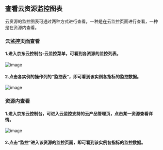 ## 查看云资源监控图表
云资源的监控图表可通过两种方式进行查看，一种是在云监控页面进行查看，一种是在资源内查看。
### 云监控页面查看
#### 1.进入京东云控制台-云监控菜单，可看到各资源的监控列表。

![image](https://raw.githubusercontent.com/jdcloudcom/cn/edit/image/Cloud-Monitor/yunziyuan/1.%E8%B5%84%E6%BA%90%E7%9B%91%E6%8E%A7.png)

#### 2.点击各实例的操作列的“监控表”，即可看到该实例各指标的监控数据。

![image](https://raw.githubusercontent.com/jdcloudcom/cn/edit/image/Cloud-Monitor/yunziyuan/2.%E8%B5%84%E6%BA%90%E7%9B%91%E6%8E%A7.png)

### 资源内查看
#### 1.进入京东云控制台，可进入云监控支持的云产品管理页，点击某一资源查看详情。

![image](https://raw.githubusercontent.com/jdcloudcom/cn/edit/image/Cloud-Monitor/yunziyuan/3.%E8%B5%84%E6%BA%90%E7%9B%91%E6%8E%A7.png)

#### 2.点击“监控”进入该资源的监控页面，即可看到该实例各指标的监控数据。
